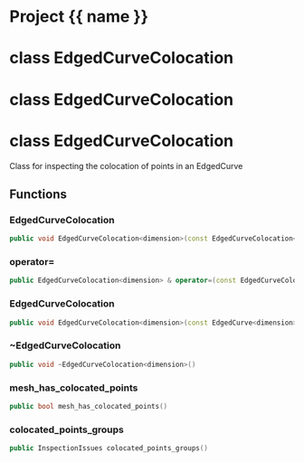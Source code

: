 <script setup>
import {useRoute} from 'vitepress'
const {path} = useRoute()
const tokens = path.split('/')
const words = tokens[2].split('-');
for (let i = 0; i < words.length; i++) {
    words[i] = words[i].charAt(0).toUpperCase() + words[i].slice(1);
    words[i] = words[i].replace('geode', 'Geode')
}
const name = words.join('-');
</script>
# Project {{ name }}

# class EdgedCurveColocation


# class EdgedCurveColocation


# class EdgedCurveColocation


 Class for inspecting the colocation of points in an EdgedCurve



## Functions

### EdgedCurveColocation

```cpp
public void EdgedCurveColocation<dimension>(const EdgedCurveColocation<dimension> & )
```


### operator=

```cpp
public EdgedCurveColocation<dimension> & operator=(const EdgedCurveColocation<dimension> & )
```


### EdgedCurveColocation

```cpp
public void EdgedCurveColocation<dimension>(const EdgedCurve<dimension> & mesh)
```


### ~EdgedCurveColocation

```cpp
public void ~EdgedCurveColocation<dimension>()
```


### mesh_has_colocated_points

```cpp
public bool mesh_has_colocated_points()
```


### colocated_points_groups

```cpp
public InspectionIssues colocated_points_groups()
```




